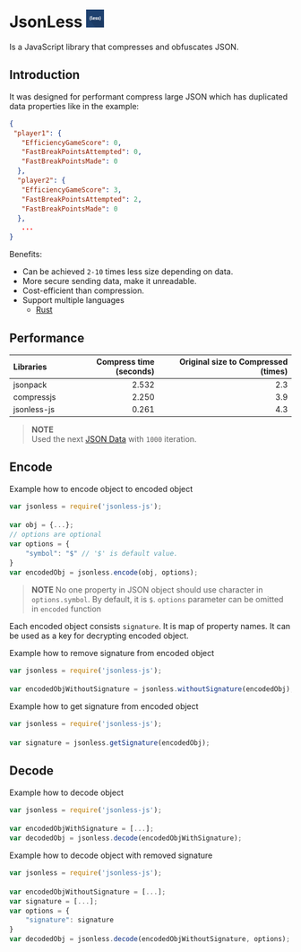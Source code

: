 # JsonLess <img src="https://raw.githubusercontent.com/7everen/jsonless-js/main/icons/icon-32.png" alt="icon for jsonless compressor/obfuscator">

Is a JavaScript library that compresses and obfuscates JSON.

## Introduction
It was designed for performant compress large JSON which has duplicated data properties like in the example:
```json
{
 "player1": {
   "EfficiencyGameScore": 0,
   "FastBreakPointsAttempted": 0,
   "FastBreakPointsMade": 0
  },
  "player2": {
   "EfficiencyGameScore": 3,
   "FastBreakPointsAttempted": 2,
   "FastBreakPointsMade": 0
  },
   ...
}

```

Benefits:
- Can be achieved `2-10` times less size depending on data.
- More secure sending data, make it unreadable.
- Cost-efficient than compression.
- Support multiple languages
  - [Rust](https://github.com/7everen/jsonless-rs)

## Performance
| Libraries      | Compress time (seconds) | Original size to Compressed (times) |                
|:---------------|------------------------:|------------------------------------:|
| jsonpack       |                   2.532 |                                 2.3 |
| compressjs     |                   2.250 |                                 3.9 |
| jsonless-js    |                   0.261 |                                 4.3 |

> **NOTE**  
> Used the next [JSON Data](https://raw.githubusercontent.com/7everen/jsonless-js/main/test/test.json) with `1000` iteration.


## Encode

Example how to encode object to encoded object
```js
var jsonless = require('jsonless-js');

var obj = {...};
// options are optional
var options = {
    "symbol": "$" // '$' is default value. 
}
var encodedObj = jsonless.encode(obj, options);

```
> **NOTE**
> No one property in JSON object should use character in `options.symbol`. By default, it is `$`.
> `options` parameter can be omitted in `encoded` function

Each encoded object consists `signature`. It is map of property names. It can be used as a key for decrypting encoded object.

Example how to remove signature from encoded object
```js
var jsonless = require('jsonless-js');

var encodedObjWithoutSignature = jsonless.withoutSignature(encodedObj);

```

Example how to get signature from encoded object
```js
var jsonless = require('jsonless-js');

var signature = jsonless.getSignature(encodedObj);

```

## Decode

Example how to decode object
```js
var jsonless = require('jsonless-js');

var encodedObjWithSignature = [...];
var decodedObj = jsonless.decode(encodedObjWithSignature);

```

Example how to decode object with removed signature
```js
var jsonless = require('jsonless-js');

var encodedObjWithoutSignature = [...];
var signature = [...];
var options = {
    "signature": signature
}
var decodedObj = jsonless.decode(encodedObjWithoutSignature, options);

```